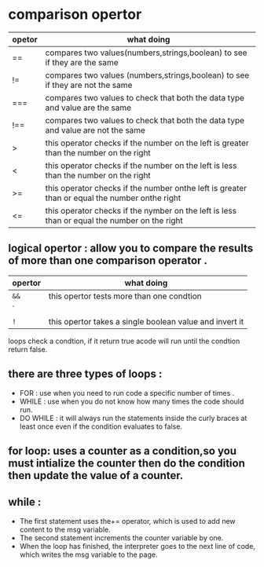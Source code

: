 # comparison opertor

|opetor | what doing |
|------ |--------------------------------------------------------------------------------------------- |
|==     |  compares two values(numbers,strings,boolean) to see if they are the same                    |
|!=     | compares two values (numbers,strings,boolean) to see if they are not the same                |
|===    |  compares two values to check that both the data type and value are the same                 |
|!==    | compares two values to check that both the data type and value are not the same              |
|>      | this operator checks if the number on the left is greater than the number on the right       |
|<      |this operator checks if the number on the left is less than the number on the right           |
|>=     |this operator checks if the number onthe left is greater than or equal the number onthe right |
|<=     |this operator checks if the nymber on the left is less than or equal the number on the right  |


## logical opertor : allow you to compare the results of more than one comparison operator .

|opertor  |what doing|
| ------- |----------------------------------------------------------|
| `&&`    | this opertor tests more than one condtion                |
|`||`     | this opertor tests at least one condtion                 |
| `!`     |  this opertor takes a single boolean value and invert it |

loops check a condtion, if it return true acode will run until the condtion return false.
 
 ## there are three types of loops :
- FOR : use when you need to run code a specific number of times .
- WHILE : use when you do not know how many times the code should run.
- DO WHILE : it will always run the statements inside the curly braces at least once even if  the condition evaluates to false.

## for loop: uses a counter as a condition,so you must intialize the counter then do the condition then update the value of a counter.

## while :
- The first statement uses the+= operator, which is used to add new content to the msg variable. 
- The second statement increments the counter variable by one.
- When the loop has finished, the interpreter goes to the next line of code, which writes the msg variable to the page. 

